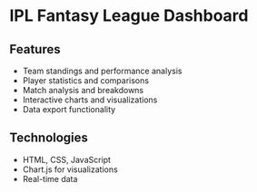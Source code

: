 # IPL Fantasy League Dashboard

## Features
- Team standings and performance analysis
- Player statistics and comparisons
- Match analysis and breakdowns
- Interactive charts and visualizations
- Data export functionality

## Technologies
- HTML, CSS, JavaScript
- Chart.js for visualizations
- Real-time data
